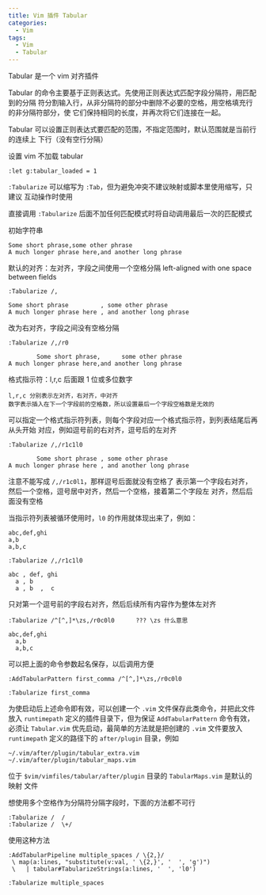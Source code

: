 ```yaml
---
title: Vim 插件 Tabular
categories:
  - Vim
tags:
  - Vim
  - Tabular
---
```


Tabular 是一个 vim 对齐插件

<!--more-->

Tabular 的命令主要基于正则表达式。先使用正则表达式匹配字段分隔符，用匹配到的分隔
符分割输入行，从非分隔符的部分中删除不必要的空格，用空格填充行的非分隔符部分，使
它们保持相同的长度，并再次将它们连接在一起。

Tabular 可以设置正则表达式要匹配的范围，不指定范围时，默认范围就是当前行的连续上
下行（没有空行分隔）

设置 vim 不加载 tabular
```vim
:let g:tabular_loaded = 1
```

`:Tabularize` 可以缩写为 `:Tab`，但为避免冲突不建议映射或脚本里使用缩写，只建议
互动操作时使用

直接调用 `:Tabularize` 后面不加任何匹配模式时将自动调用最后一次的匹配模式

初始字符串

    Some short phrase,some other phrase
    A much longer phrase here,and another long phrase

默认的对齐：左对齐，字段之间使用一个空格分隔
            left-aligned with one space between fields
```vim
:Tabularize /,
```

    Some short phrase         , some other phrase
    A much longer phrase here , and another long phrase

改为右对齐，字段之间没有空格分隔
```vim
:Tabularize /,/r0
```

            Some short phrase,      some other phrase
    A much longer phrase here,and another long phrase

格式指示符：l,r,c 后面跟 1 位或多位数字

    l,r,c 分别表示左对齐，右对齐，中对齐
    数字表示插入在下一个字段前的空格数，所以设置最后一个字段空格数是无效的

可以指定一个格式指示符列表，则每个字段对应一个格式指示符，到列表结尾后再从头开始
对应，例如逗号前的右对齐，逗号后的左对齐
```vim
:Tabularize /,/r1c1l0
```

            Some short phrase , some other phrase
    A much longer phrase here , and another long phrase

注意不能写成 `/,/r1c0l1`，那样逗号后面就没有空格了
表示第一个字段右对齐，然后一个空格，逗号居中对齐，然后一个空格，接着第二个字段左
对齐，然后后面没有空格

当指示符列表被循环使用时，`l0` 的作用就体现出来了，例如：

    abc,def,ghi
    a,b
    a,b,c

```vim
:Tabularize /,/r1c1l0
```

    abc , def, ghi
      a , b
      a , b  ,  c

只对第一个逗号前的字段右对齐，然后后续所有内容作为整体左对齐
```vim
:Tabularize /^[^,]*\zs,/r0c0l0      ??? \zs 什么意思
```

    abc,def,ghi
      a,b
      a,b,c

可以把上面的命令参数起名保存，以后调用方便
```vim
:AddTabularPattern first_comma /^[^,]*\zs,/r0c0l0

:Tabularize first_comma
```

为使启动后上述命令即有效，可以创建一个 `.vim` 文件保存此类命令，并把此文件放入
`runtimepath` 定义的插件目录下，但为保证 `AddTabularPattern` 命令有效，必须让
`Tabular.vim` 优先启动，最简单的方法就是把创建的 `.vim` 文件要放入 `runtimepath`
定义的路径下的 `after/plugin` 目录，例如

    ~/.vim/after/plugin/tabular_extra.vim
    ~/.vim/after/plugin/tabular_maps.vim

位于 `$vim/vimfiles/tabular/after/plugin` 目录的 `TabularMaps.vim` 是默认的映射
文件

想使用多个空格作为分隔符分隔字段时，下面的方法都不可行
```vim
:Tabularize /  /
:Tabularize /  \+/
```
使用这种方法
```vim
:AddTabularPipeline multiple_spaces / \{2,}/
 \ map(a:lines, "substitute(v:val, ' \{2,}', '  ', 'g')")
 \   | tabular#TabularizeStrings(a:lines, '  ', 'l0')

:Tabularize multiple_spaces
```

